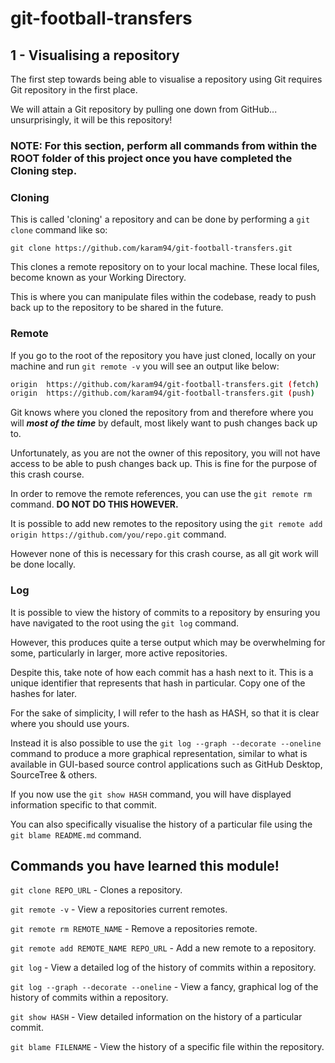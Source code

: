 # git-football-transfers

## 1 - Visualising a repository

The first step towards being able to visualise a repository using Git requires Git repository in the first place.

We will attain a Git repository by pulling one down from GitHub... unsurprisingly, it will be this repository!

### NOTE: For this section, perform all commands from within the ROOT folder of this project once you have completed the Cloning step.

### Cloning

This is called 'cloning' a repository and can be done by performing a `git clone` command like so:

`git clone https://github.com/karam94/git-football-transfers.git`

This clones a remote repository on to your local machine. These local files, become known as your Working Directory.

This is where you can manipulate files within the codebase, ready to push back up to the repository to be shared in the future.

### Remote

If you go to the root of the repository you have just cloned, locally on your machine and run `git remote -v` you will see an output like below:

```bash
origin  https://github.com/karam94/git-football-transfers.git (fetch)
origin  https://github.com/karam94/git-football-transfers.git (push)
```

Git knows where you cloned the repository from and therefore where you will **_most of the time_** by default, most likely want to push changes back up to.

Unfortunately, as you are not the owner of this repository, you will not have access to be able to push changes back up. This is fine for the purpose of this crash course.

In order to remove the remote references, you can use the `git remote rm` command. **DO NOT DO THIS HOWEVER.**

It is possible to add new remotes to the repository using the `git remote add origin https://github.com/you/repo.git` command.

However none of this is necessary for this crash course, as all git work will be done locally.

### Log

It is possible to view the history of commits to a repository by ensuring you have navigated to the root using the `git log` command.

However, this produces quite a terse output which may be overwhelming for some, particularly in larger, more active repositories.

Despite this, take note of how each commit has a hash next to it. This is a unique identifier that represents that hash in particular. Copy one of the hashes for later.

For the sake of simplicity, I will refer to the hash as HASH, so that it is clear where you should use yours.

Instead it is also possible to use the `git log --graph --decorate --oneline` command to produce a more graphical representation, similar to what is available in GUI-based source control applications such as GitHub Desktop, SourceTree & others.

If you now use the `git show HASH` command, you will have displayed information specific to that commit.

You can also specifically visualise the history of a particular file using the `git blame README.md` command.

## Commands you have learned this module!

`git clone REPO_URL` - Clones a repository.

`git remote -v` - View a repositories current remotes.

`git remote rm REMOTE_NAME` - Remove a repositories remote.

`git remote add REMOTE_NAME REPO_URL` - Add a new remote to a repository.

`git log` - View a detailed log of the history of commits within a repository.

`git log --graph --decorate --oneline` - View a fancy, graphical log of the history of commits within a repository.

`git show HASH` - View detailed information on the history of a particular commit.

`git blame FILENAME` - View the history of a specific file within the repository.
